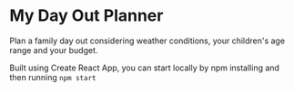 # My Day Out Planner
Plan a family day out considering weather conditions, your children's age range and your budget.

Built using Create React App, you can start locally by npm installing and then running `npm start`
